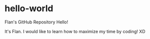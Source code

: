 # hello-world
Flan's GitHub Repository
Hello!

It's Flan.
I would like to learn how to maximize my time by coding!
XD

